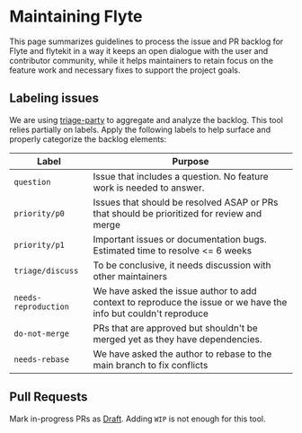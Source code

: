 # Maintaining Flyte

This page summarizes guidelines to process the issue and PR backlog for Flyte and flytekit in a way it keeps an open dialogue with the user and contributor community, while it helps maintainers to retain focus on the feature work and necessary fixes to support the project goals.

## Labeling issues

We are using [triage-party](https://github.com/google/triage-party?tab=readme-ov-file) to aggregate and analyze the backlog. This tool relies partially on labels. Apply the following labels to help surface and properly categorize the backlog elements:

|  Label | Purpose  |
|---|---|
| `question`  | Issue that includes a question. No feature work is needed to answer. |
| `priority/p0`  | Issues that should be resolved ASAP or PRs that should be prioritized for review and merge  |
|  `priority/p1`   | Important issues or documentation bugs. Estimated time to resolve <= 6 weeks  |
| `triage/discuss` | To be conclusive, it needs discussion with other maintainers  |
|`needs-reproduction`| We have asked the issue author to add context to reproduce the issue or we have the info but couldn't reproduce|
|`do-not-merge`| PRs that are approved but shouldn't be merged yet as they have dependencies.|
|`needs-rebase`| We have asked the author to rebase to the main branch to fix conflicts|

## Pull Requests

Mark in-progress PRs as [Draft](https://docs.github.com/en/pull-requests/collaborating-with-pull-requests/proposing-changes-to-your-work-with-pull-requests/changing-the-stage-of-a-pull-request#converting-a-pull-request-to-a-draft). Adding `WIP` is not enough for this tool. 